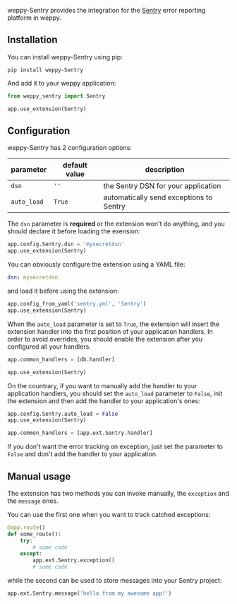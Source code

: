 weppy-Sentry provides the integration for the [Sentry](https://getsentry.com) error reporting platform in weppy.

## Installation

You can install weppy-Sentry using pip:

    pip install weppy-Sentry

And add it to your weppy application:

```python
from weppy_sentry import Sentry

app.use_extension(Sentry)
```

## Configuration

weppy-Sentry has 2 configuration options:

| parameter | default value | description |
| --- | --- | --- |
| `dsn` | `''` | the Sentry DSN for your application |
| `auto_load` | `True` | automatically send exceptions to Sentry |

The `dsn` parameter is **required** or the extension won't do anything, and you should declare it before loading the exension:

```python
app.config.Sentry.dsn = 'mysecretdsn'
app.use_extension(Sentry)
```

You can obviously configure the extension using a YAML file:

```yaml
dsn: mysecretdsn
```

and load it before using the extension:

```python
app.config_from_yaml('sentry.yml', 'Sentry')
app.use_extension(Sentry)
```

When the `auto_load` parameter is set to `True`, the extension will insert the extension handler into the first position of your application handlers. In order to avoid overrides, you should enable the extension after you configured all your handlers.

```python
app.common_handlers = [db.handler]

app.use_extension(Sentry)
```

On the countrary, if you want to manually add the handler to your application handlers, you should set the `auto_load` parameter to `False`, init the extension and then add the handler to your application's ones:

```python
app.config.Sentry.auto_load = False
app.use_extension(Sentry)

app.common_handlers = [app.ext.Sentry.handler]
```

If you don't want the error tracking on exception, just set the parameter to `False` and don't add the handler to your application.

## Manual usage

The extension has two methods you can invoke manually, the `exception` and the `message` ones.

You can use the first one when you want to track catched exceptions:

```python
@app.route()
def some_route():
    try:
        # some code
    except:
        app.ext.Sentry.exception()
        # some code
```

while the second can be used to store messages into your Sentry project:

```python
app.ext.Sentry.message('hello from my awesome app!')
```
